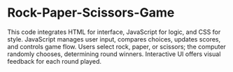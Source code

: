 # Rock-Paper-Scissors-Game

This code integrates HTML for interface, JavaScript for logic, and CSS for style. JavaScript manages user input, compares choices, updates scores, and controls game flow. Users select rock, paper, or scissors; the computer randomly chooses, determining round winners. Interactive UI offers visual feedback for each round played.
